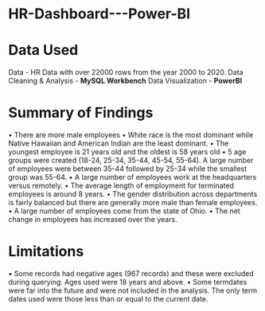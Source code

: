 # HR-Dashboard---Power-BI
# Data Used
Data - HR Data with over 22000 rows from the year 2000 to 2020.
Data Cleaning & Analysis - **MySQL Workbench**
Data Visualization - **PowerBI**

# Summary of Findings
•	There are more male employees
•	White race is the most dominant while Native Hawaiian and American Indian are the least dominant.
•	The youngest employee is 21 years old and the oldest is 58 years old
•	5 age groups were created (18-24, 25-34, 35-44, 45-54, 55-64). A large number of employees were between 35-44 followed by 25-34 while the smallest group was 55-64.
•	A large number of employees work at the headquarters versus remotely.
•	The average length of employment for terminated employees is around 8 years.
•	The gender distribution across departments is fairly balanced but there are generally more male than female employees.
•	A large number of employees come from the state of Ohio.
•	The net change in employees has increased over the years.

# Limitations
•	Some records had negative ages (967 records) and these were excluded during querying. Ages used were 18 years and above.
•	Some termdates were far into the future and were not included in the analysis. The only term dates used were those less than or equal to the current date.

